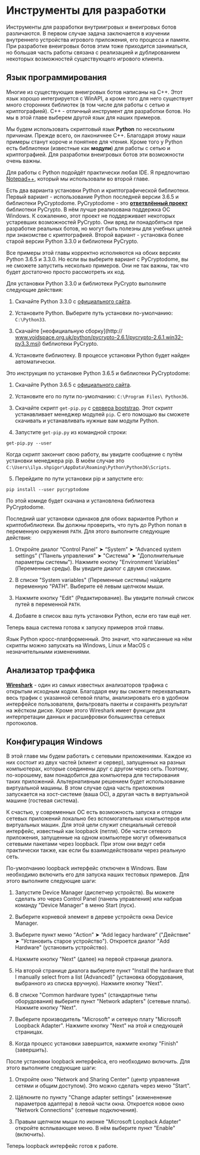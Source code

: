 # Инструменты для разработки

Инструменты для разработки внутриигровых и внеигровых ботов различаются. В первом случае задача заключается в изучении внутреннего устройства игрового приложения, его процесса и памяти. При разработке внеигровых ботов этим тоже приходится заниматься, но большая часть работы связана с реализацией и дублированием некоторых возможностей существующего игрового клиента.

## Язык программирования

Многие из существующих внеигровых ботов написаны на C++. Этот язык хорошо интегрируется с WinAPI, а кроме того для него существует много сторонних библиотек (в том числе для работы с сетью и криптографией). C++ - отличный инструмент для разработки ботов. Но мы в этой главе выберем другой язык для наших примеров.

Мы будем использовать скриптовый язык **Python** по нескольким причинам. Прежде всего, он лаконичнее C++. Благодаря этому наши примеры станут короче и понятнее для чтения. Кроме того у Python есть библиотеки (известные как **модули**) для работы с сетью и криптографией. Для разработки внеигровых ботов эти возможности очень важны.

Для работы с Python подойдёт практически любая IDE. Я предпочитаю [Notepad++](http://notepad-plus-plus.org), который мы использовали во второй главе.

Есть два варианта установки Python и криптографической библиотеки. Первый вариант - использование Python последней версии 3.6.5 и библиотеки PyCryptodome. PyCryptodome - это [**ответвлённый проект**](https://ru.wikipedia.org/wiki/%D0%A4%D0%BE%D1%80%D0%BA) библиотеки PyCrypto. В нём лучше реализована поддержка ОС Windows. К сожалению, этот проект не поддерживает некоторых устаревших возможностей PyCrypto. Они вряд ли понадобяться при разработке реальных ботов, но могут быть полезны для учебных целей при знакомстве с криптографией. Второй вариант - установка более старой версии Python 3.3.0 и библиотеки PyCrypto.

Все примеры этой главы корректно исполняются на обоих версиях Python 3.6.5 и 3.3.0. Но если вы выберите вариант с PyCryptodome, вы не сможете запустить несколько примеров. Они не так важны, так что будет достаточно просто рассмотреть их код.

Для установки Python 3.3.0 и библиотеки PyCrypto выполните следующие действия:

1. Скачайте Python 3.3.0 с [официального сайта](https://www.python.org/ftp/python/3.3.0/python-3.3.0.msi).

2. Установите Python. Выберите путь установки по-умолчанию: `C:\Python33`.

3. Скачайте [неофициальную сборку](http://
www.voidspace.org.uk/python/pycrypto-2.6.1/pycrypto-2.6.1.win32-py3.3.msi) библиотеки PyCrypto.

4. Установите библиотеку. В процессе установки Python будет найден автоматически.

Это инструкция по установке Python 3.6.5 и библиотеки PyCryptodome:

1. Скачайте Python 3.6.5 с [официального сайта](https://www.python.org/downloads/release/python-365).

2. Установите его по пути по-умолчанию: `C:\Program Files\
Python36`.

3. Скачайте скрипт `get-pip.py` с [сервера bootstrap](http://bootstrap.pypa.io/get-pip.py). Этот скрипт устанавливает менеджер модулей `pip`. С его помощью вы сможете скачивать и устанавливать нужные вам модули Python.

4. Запустите `get-pip.py` из командной строки:
```
get-pip.py --user
```
Когда скрипт закончит свою работу, вы увидите сообщение с путём установки менеджера pip. В моём случае это `C:\Users\ilya.shpigor\AppData\Roaming\Python\Python36\Scripts`.

5. Перейдите по пути установки pip и запустите его:
```
pip install --user pycryptodome
```
По этой комнде будет скачана и установлена библиотека PyCryptodome.

Последний шаг установки одинаков для обоих вариантов Python и криптобиблиотеки. Вы должны проверить, что путь до Python попал в переменную окружения `PATH`. Для этого выполните следующие действия:

1. Откройте диалог “Control Panel” ➤ “System” ➤ “Advanced system settings” ("Панель управления" ➤ "Система" ➤ "Дополнительные параметры системы"). Нажмите кнопку "Environment Variables" (Переменные среды). Вы увидите диалог с двумя списками.

2. В списке "System variables" (Переменные системы) найдите переменную "PATH". Выберите её левым щелчком мыши.

3. Нажмите кнопку "Edit" (Редактирование). Вы увидите полный список путей в переменной `PATH`.

4. Добавте в список ваш путь установки Python, если его там ещё нет.

Теперь ваша система готова к запуску примеров этой главы.

Язык Python кросс-платформенный. Это значит, что написанные на нём скрипты можно запускать на Windows, Linux и MacOS с незначительными изменениями.

## Анализатор траффика

[**Wireshark**](http://www.wireshark.org) - один из самых известных анализаторов трафика с открытым исходным кодом. Благодаря ему вы сможете перехватывать весь трафик с указанной сетевой платы, анализировать его в удобном интерфейсе пользователя, фильтровать пакеты и сохранять результат на жёстком диске. Кроме этого Wireshark имеет функции для интерпретации данных и расшифровки большинства сетевых протоколов.

## Конфигурация Windows

В этой главе мы будем работать с сетевыми приложениями. Каждое из них состоит из двух частей (клиент и сервер), запущенных на разных компьютерах, которые соединены друг с другом через сеть. Поэтому, по-хорошему, вам понадобится два компьютера для тестирования таких приложений. Альтернативным решением будет использование виртуальной машины. В этом случае одна часть приложения запускается на хост-системе (ваша ОС), а другая часть в виртуальной машине (гостевая система).

К счастью, у современных ОС есть возможность запуска и отладки сетевых приложений локально без вспомогательных компьютеров или виртуальных машин. Для этой цели служит специальный сетевой интерфейс, известный как loopback (петля). Обе части сетевого приложения, запущенные на одном компьютере могут обмениваться сетевыми пакетами через loopback. При этом они ведут себя практически также, как если бы взаимодействовали через реальную сеть.

По-умолчанию loopback интерфейс отключен в Windows. Вам необходимо включить его для запуска наших тестовых примеров. Для этого выполните следующие шаги:

1. Запустите Device Manager (диспетчер устройств). Вы можете сделать это через Control Panel (панель управления) или набрав команду "Device Manager" в меню Start (пуск).

2. Выберите корневой элемент в дереве устройств окна Device Manager.

3. Выберите пункт меню “Action” ➤ “Add legacy hardware” ("Действие" ➤ "Установить старое устройство"). Откроется диалог "Add Hardware" (установить устройство).

4. Нажмите кнопку "Next" (далее) на первой странице диалога.

5. На второй странице диалога выберите пункт "Install the hardware that I manually select from a list (Advanced)” (установка оборудования, выбранного из списка вручную). Нажмите кнопку "Next".

6. В списке "Common hardware types" (стандартные типы оборудования) выберите пункт "Network adapters" (сетевые платы). Нажмите кнопку "Next".

7. Выберите производитель "Microsoft" и сетевую плату "Microsoft Loopback Adapter". Нажмите кнопку "Next" на этой и следующей страницах.

8. Когда процесс установки завершится, нажмите кнопку "Finish" (завершить).

После установки loopback интерфейса, его необходимо включить. Для этого выполните следующие шаги:

1. Откройте окно "Network and Sharing Center" (центр управления сетями и общим доступом). Это можно сделать через меню "Start".

2. Щёлкните по пункту "Change adapter settings" (измененение параметров адаптера) в левой части окна. Откроется новое окно "Network Connections" (сетевые подключения).

3. Правым щелчком мыши по иконке "Microsoft Loopback Adapter" откройте всплывающее меню. В нём выберите пункт "Enable" (включить).

Теперь loopback интерфейс готов к работе.
